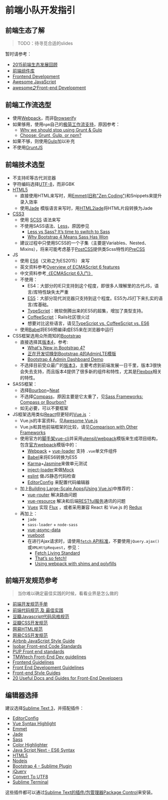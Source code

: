 前端小队开发指引
===================

前端生态了解
-------------------

> TODO：待寻觅合适的slides

暂时请参考：

* [2015前端生态发展回顾](https://github.com/kuitos/kuitos.github.io/issues/32)
* [前端组件库](https://github.com/JingwenTian/awesome-frontend)
* [Frontend Development](https://github.com/dypsilon/frontend-dev-bookmarks)
* [Awesome JavaScript](https://github.com/sorrycc/awesome-javascript)
* [awesome之Front-end Development](https://github.com/sindresorhus/awesome#front-end-development)

前端工作流选型
---------------

* 使用[Webpack](https://webpack.github.io/)，而非[Browserify](http://browserify.org/)
* 如果够用，使用`npm`自己的[极简工作流支持](http://blog.keithcirkel.co.uk/how-to-use-npm-as-a-build-tool/)，原因参考：
  - [Why we should stop using Grunt & Gulp](http://blog.keithcirkel.co.uk/why-we-should-stop-using-grunt/)
  - [Choose: Grunt, Gulp, or npm?](https://ponyfoo.com/articles/choose-grunt-gulp-or-npm)
* 如果不够，则使用[Gulp](https://github.com/alferov/awesome-gulp)加以补充
* 不使用[GruntJS](http://gruntjs.com/)

前端技术选型
----------------

* 不支持IE等古代浏览器
* 字符编码选择[UTF-8](http://htmlpurifier.org/docs/enduser-utf8.html)，而非GBK
* [HTML5](https://developer.mozilla.org/zh-CN/docs/Web/Guide/HTML/HTML5)
  - 直接使用HTML来写时，用[Emmet(旧称"Zen Coding")](http://docs.emmet.io/)和Snippets来提升录入效率
  - 使用[Jade](http://jade-lang.com/) 模版语言来写时，用[HTML2jade](http://www.html2jade.org/)将HTML片段转换为Jade
* [CSS3](https://developer.mozilla.org/zh-CN/docs/Web/CSS/CSS3)
  - 使用 [SCSS](http://sass-lang.com/guide) 语法来写
  - 不使用SASS语法、[Less](http://lesscss.org/)，原因参见
    + [Less vs Sass? It’s time to switch to Sass](http://www.zingdesign.com/less-vs-sass-its-time-to-switch-to-sass/)
    + [Why Bootstrap 4 Means Sass Has Won](http://developer.telerik.com/featured/why-bootstrap-4-means-sass-has-won/)
  - 建议过程中只使用SCSS的一个子集（主要是Variables、Nested、Mixins），将来可能考虑基于[PostCSS](https://github.com/postcss/postcss)提供类Scss特性的[PreCSS](https://github.com/jonathantneal/precss)
* JS
  - 使用 [ES6](http://es6-features.org/)（又称之为ES2015） 来写
  - 英文资料参考[Overview of ECMAScript 6 features](https://github.com/lukehoban/es6features)
  - 中文资料参考[《ECMAScript 6入门》](http://es6.ruanyifeng.com/)
  - 不使用：
    + ES4：大部分的IE只支持到这个程度，即很多人理解里的古代JS，语言/库特性缺失太严重
    + [ES5](http://yanhaijing.com/es5/)：大部分现代浏览器只支持到这个程度。ES5为JS打下来扎实的语言/库基础。
    + [TypeScript](http://www.typescriptlang.org/)：微软倒腾出来的ES5的超集，增加了类型支持。
    + [CoffeeScript](http://coffeescript.org/)：Rails社区很火过
    + 想要对比这些语言，请见[TypeScript vs. CoffeeScript vs. ES6](http://www.slideshare.net/NeilGreen1/type-script-vs-coffeescript-vs-es6)
  - 使用[Babel](https://babeljs.io/)将ES6预编译成ES5来在浏览器中运行
* CSS框架选用众所周知的[Bootstrap](http://v4-alpha.getbootstrap.com/)
  - 直接选择其[版本4](http://blog.getbootstrap.com/2015/08/19/bootstrap-4-alpha/)，参考:
    + [What's New in Bootstrap 4?](http://bootstrap4.guide/)
    + [正在开发切换到Bootstrap 4的AdminLTE模版](https://github.com/almasaeed2010/AdminLTE/milestones/v3.0.0-alpha)
    + [Bootstrap 4 Admin Dashboard Demo](http://www.bootstrapzero.com/bootstrap-template/bootstrap-4-admin-dashboard)
  - 不选择目前受众最广的[版本3](http://getbootstrap.com/)，主要考虑到前端发展一日千里，版本3很快会失去支持，而且版本4提供了很多新的组件和特性，尤其是[Flexbox](https://github.com/afonsopacifer/awesome-flexbox)相关的特性。
* SASS框架：
  - 选择[Bourbon](http://bourbon.io/)+[Neat](http://neat.bourbon.io/)
  - 不选择[Compass](http://compass-style.org/)，原因主要是它太重了，见[Sass Frameworks: Compass or Bourbon?](http://www.sitepoint.com/compass-or-bourbon-sass-frameworks/)
  - 如无必要，可以不要框架
* JS框架选用类似[React](https://github.com/enaqx/awesome-react)但更轻的[Vue.js](http://vuejs.org/) ：
  - Vue.js的丰富资料，见[Awesome Vue.js](https://github.com/vuejs/awesome-vue)
  - Vue.js和其他前端框架的比较，请见[Comparison with Other Frameworks](http://vuejs.org/guide/comparison.html)
  - 使用官方的[脚手架vue-cli](https://github.com/vuejs/vue-cli)并采用[utensil/webpack](https://github.com/utensil/webpack)模版来生成项目结构，包含[官方webpack](https://github.com/vuejs-templates/webpack)模版中的：
    + [Webpack](https://webpack.github.io/) + [vue-loader](http://vuejs.github.io/vue-loader) 支持 `.vue`单文件组件
    + [Babel](https://babeljs.io/)来将ES6转换为ES5
    + [Karma](https://karma-runner.github.io)+[Jasmine](http://jasmine.github.io/)来做单元测试
    + [inject-loader](https://github.com/plasticine/inject-loader)来做[Mock](http://vuejs.github.io/vue-loader/workflow/testing-with-mocks.html)
    + [eslint](http://eslint.org/) 做JS静态代码检查
    + [EditorConfig](http://editorconfig.org/) 来配置代码编辑器
  - 加上[Building Large-Scale Apps(Using Vue.js)](http://vuejs.org/guide/application.html)中推荐的：
    + [vue-router](https://github.com/vuejs/vue-router) 解决路由问题
    + [vue-resource](https://github.com/vuejs/vue-resource) 解决和后端[RESTful服务](https://github.com/marmelab/awesome-rest)通讯的问题
    + [Vuex](https://github.com/vuejs/vuex/) 实现 [Flux](https://facebook.github.io/flux/) ，或者采用兼容 React 和 Vue.js 的 [Redux](https://github.com/rackt/redux/)
  - 再加上：
    + `jade`
    + `sass-loader` + `node-sass`
    + [vue-async-data](https://github.com/vuejs/vue-async-data)
    + [vueboot](https://github.com/Morgul/vueboot)
    + 在进行Ajax请求时，请使用[`fetch` API标准](http://github.github.io/fetch/)，不要使用`jQuery.ajax()`或`XMLHttpRequest`，参见：
      - [Fetch Living Standard](https://fetch.spec.whatwg.org/#fetch-api)
      - [That’s so fetch!](http://jakearchibald.com/2015/thats-so-fetch/)
      - [Using webpack with shims and polyfills](http://mts.io/2015/04/08/webpack-shims-polyfills/)

前端开发规范参考
------------------

> 当你难以确定最佳实践的时候，看看业界是怎么做的

* [前端开发规范手册](https://github.com/Aaaaaashu/Front-End-Style-Guide)
* [前端代码规范 及 最佳实践](http://coderlmn.github.io/code-standards/)
* [豆瓣Javascript代码风格规范](https://docs.google.com/document/pub?id=17ICSeE4Qd04-1U-pphmKCAmfgJGEVjqDellbu4oAiqU)
* [豆瓣CSS开发规范](https://docs.google.com/document/pub?id=17dKkWwdaKyNnkwswihHje2cfoMGqbSJLydTIxqFwlQU)
* [网易HTML规范](http://nec.netease.com/standard/html-structure.html)
* [网易CSS开发规范](http://nec.netease.com/standard/css-sort.html)
* [Airbnb JavaScript Style Guide](https://github.com/airbnb/javascript/tree/master/es5)
* [Isobar Front-end Code Standards](http://isobar-idev.github.io/code-standards/)
* [PUP Front end standards](http://www.yellowshoe.com.au/standards/)
* [TMWtech Front-End Dev guidelines](http://tech.tmw.co.uk/code/TMW-frontend-guidelines/)
* [Frontend Guidelines](https://github.com/bendc/frontend-guidelines)
* [Front End Development Guidelines](http://taitems.github.io/Front-End-Development-Guidelines/)
* [Front-end Style Guides](https://24ways.org/2011/front-end-style-guides/)
* [20 Useful Docs and Guides for Front-End Developers](http://www.sitepoint.com/20-docs-guides-front-end-developers/)

编辑器选择
-------------

建议选择[Sublime Text 3](http://www.sublimetext.com/3)，并搭配插件：

* [EditorConfig](https://github.com/sindresorhus/editorconfig-sublime)
* [Vue Syntax Highlight](https://github.com/vuejs/vue-syntax-highlight)
* [Emmet](https://github.com/sergeche/emmet-sublime)
* [Jade](https://packagecontrol.io/packages/Jade)
* [Sass](https://packagecontrol.io/search/Sass)
* [Color Highlighter](https://packagecontrol.io/packages/Color%20Highlighter)
* [Java Script Next - ES6 Syntax](https://packagecontrol.io/packages/JavaScriptNext%20-%20ES6%20Syntax)
* [HTML5](https://packagecontrol.io/packages/HTML5)
* [Nodejs](https://packagecontrol.io/packages/Nodejs)
* [Bootstrap 4 - Sublime Plugin](https://github.com/mdegoo/sublime-bootstrap4)
* [jQuery](https://packagecontrol.io/packages/jQuery)
* [Convert To UTF8](https://packagecontrol.io/packages/ConvertToUTF8)
* [Sublime Terminal](https://packagecontrol.io/packages/Terminal)

这些插件都可以通过[Sublime Text的插件/包管理器Package Control](https://packagecontrol.io/)来安装。
